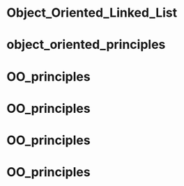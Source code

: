 # Object_Oriented_Linked_List
# object_oriented_principles
# OO_principles
# OO_principles
# OO_principles
# OO_principles
